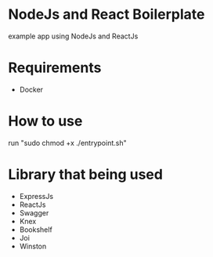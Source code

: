 # NodeJs and React Boilerplate

example app using NodeJs and ReactJs

# Requirements

- Docker

# How to use

run "sudo chmod +x ./entrypoint.sh"

# Library that being used
- ExpressJs
- ReactJs
- Swagger
- Knex
- Bookshelf
- Joi
- Winston